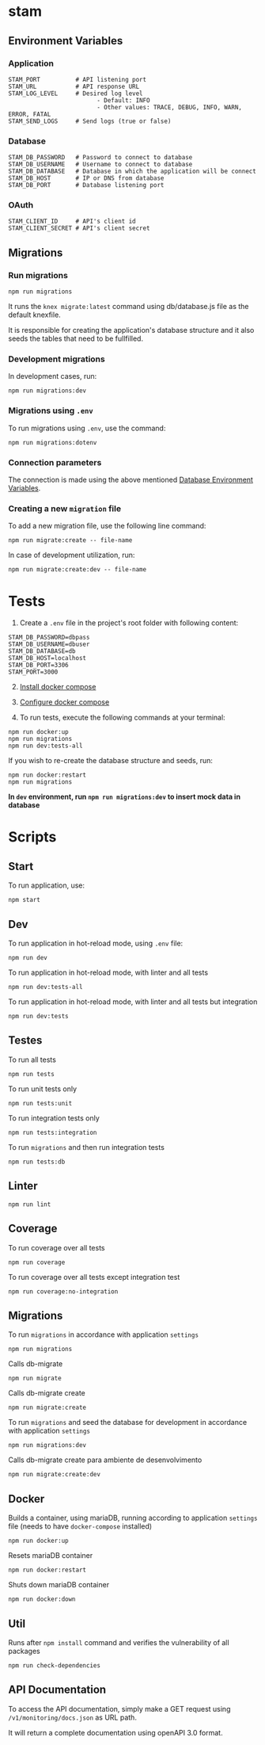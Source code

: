 # stam

## Environment Variables

### Application

```
STAM_PORT          # API listening port
STAM_URL           # API response URL
STAM_LOG_LEVEL     # Desired log level 
                         - Default: INFO
                         - Other values: TRACE, DEBUG, INFO, WARN, ERROR, FATAL
STAM_SEND_LOGS     # Send logs (true or false)
```

### Database
```
STAM_DB_PASSWORD   # Password to connect to database
STAM_DB_USERNAME   # Username to connect to database
STAM_DB_DATABASE   # Database in which the application will be connect
STAM_DB_HOST       # IP or DNS from database
STAM_DB_PORT       # Database listening port 
```

### OAuth
```
STAM_CLIENT_ID     # API's client id
STAM_CLIENT_SECRET # API's client secret
```

## Migrations

### Run migrations

```
npm run migrations
```

It runs the `knex migrate:latest` command using db/database.js file as the default knexfile.

It is responsible for creating the application's database structure and it also seeds the tables that need to be fullfilled.

### Development migrations

In development cases, run:

```
npm run migrations:dev
```

### Migrations using `.env`

To run migrations using `.env`, use the command:

```
npm run migrations:dotenv
```

### Connection parameters

The connection is made using the above mentioned [Database Environment Variables](#Database).


### Creating a new `migration` file

To add a new migration file, use the following line command:

```
npm run migrate:create -- file-name
```

In case of development utilization, run:

```
npm run migrate:create:dev -- file-name
```

# Tests

1. Create a `.env` file in the project's root folder with following content:

```
STAM_DB_PASSWORD=dbpass
STAM_DB_USERNAME=dbuser
STAM_DB_DATABASE=db
STAM_DB_HOST=localhost
STAM_DB_PORT=3306
STAM_PORT=3000
```

2. [Install docker compose](https://docs.docker.com/compose/install/)

3. [Configure docker compose](https://docs.docker.com/engine/installation/linux/linux-postinstall/)

4. To run tests, execute the following commands at your terminal:

```
npm run docker:up
npm run migrations
npm run dev:tests-all
```

If you wish to re-create the database structure and seeds, run:

```
npm run docker:restart
npm run migrations
```

**In `dev` environment, run `npm run migrations:dev` to insert mock data in database**


# Scripts

## Start

To run application, use:
```
npm start
```

## Dev

To run application in hot-reload mode, using `.env` file:
```
npm run dev
```
To run application in hot-reload mode, with linter and all tests
```
npm run dev:tests-all
```
To run application in hot-reload mode, with linter and all tests but integration
```
npm run dev:tests
```

## Testes

To run all tests
```
npm run tests
```
To run unit tests only
```
npm run tests:unit
```
To run integration tests only
```
npm run tests:integration
```
To run `migrations` and then run integration tests
```
npm run tests:db
```

## Linter
```
npm run lint
```

## Coverage
To run coverage over all tests
```
npm run coverage
```
To run coverage over all tests except integration test
```
npm run coverage:no-integration
```

## Migrations
To run `migrations` in accordance with application `settings`
```
npm run migrations
```
Calls db-migrate
```
npm run migrate
```
Calls db-migrate create
```
npm run migrate:create
```
To run `migrations` and seed the database for development in accordance with application `settings`
```
npm run migrations:dev
```
Calls db-migrate create para ambiente de desenvolvimento
```
npm run migrate:create:dev
```

## Docker

Builds a container, using mariaDB, running according to application `settings` file (needs to have `docker-compose` installed)
```
npm run docker:up
```
Resets mariaDB container
```
npm run docker:restart
```
Shuts down mariaDB container
```
npm run docker:down
```

## Util

Runs after `npm install` command and verifies the vulnerability of all packages
```
npm run check-dependencies
```
## API Documentation

To access the API documentation, simply make a GET request using `/v1/monitoring/docs.json` as URL path. 

It will return a complete documentation using openAPI 3.0 format.

